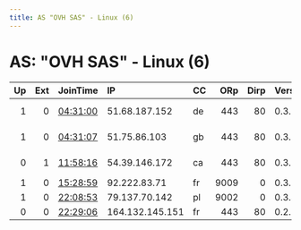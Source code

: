 ```yaml
---
title: AS "OVH SAS" - Linux (6)
---
```


# AS: "OVH SAS" - Linux (6)

|   Up |   Ext | JoinTime                                                                                            | IP              | CC   |   ORp |   Dirp | Version   | Contact                      | Nickname   |   eFamMembers |
|-----:|------:|:----------------------------------------------------------------------------------------------------|:----------------|:-----|------:|-------:|:----------|:-----------------------------|:-----------|--------------:|
|    1 |     0 | [04:31:00](https://metrics.torproject.org/rs.html#details/98138DFD3E2C8C89D8F5AB11EF9B6BFF272D83B4) | 51.68.187.152   | de   |   443 |     80 | 0.3.5.7   | Kevin Hicks &lt;admin@fissio | Fission7   |            13 |
|    1 |     0 | [04:31:07](https://metrics.torproject.org/rs.html#details/438DC9B6B5C5375D332BB338D7E5C1B9EF448960) | 51.75.86.103    | gb   |   443 |     80 | 0.3.5.7   | Kevin Hicks &lt;admin@fissio | Fission8   |            13 |
|    0 |     1 | [11:58:16](https://metrics.torproject.org/rs.html#details/8E65D90E31C85D51265472FDAEE1798309CCD891) | 54.39.146.172   | ca   |   443 |     80 | 0.3.5.7   | Admin &lt;exitabusereports A | JoeyDiaz   |             6 |
|    1 |     0 | [15:28:59](https://metrics.torproject.org/rs.html#details/2661F6D1354F6D8CB92752AE47BAA0DC4F112CBC) | 92.222.83.71    | fr   |  9009 |      0 | 0.3.5.7   | None                         | grammari   |             1 |
|    1 |     0 | [22:08:53](https://metrics.torproject.org/rs.html#details/B3F3CEC1460A52D2CEBE8E434A613F1E56590E15) | 79.137.70.142   | pl   |  9002 |      0 | 0.3.4.9   | None                         | Unnamed    |             1 |
|    0 |     0 | [22:29:06](https://metrics.torproject.org/rs.html#details/4F22259F23502DCA7A0556E1D11724A171104CE9) | 164.132.145.151 | fr   |   443 |     80 | 0.2.9.17  | hehehehehe@hehehe.com        | HEHE       |             1 |
